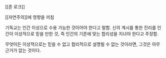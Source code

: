 
[[존 로크]]

[[자연주의]]에 영향을 끼침


기독교는 인간 이성으로 수용 가능한 것이어야 한다고 말함. 신의 계시를 통한 진리를 인간이 이성적으로 믿을 만한 것, 즉 인간의 기준에 맞는 합리성을 지녀야 한다고 주장함.

무엇이든 이성적으로는 믿을 수 없고 합리적으로 설명될 수 없는 것이라면, 그것은 아무 근거가 없는 것이다.